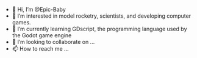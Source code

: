 - 👋 Hi, I’m @Epic-Baby
- 👀 I’m interested in model rocketry, scientists, and developing computer games.
- 🌱 I’m currently learning GDscript, the programming language used by the Godot game engine
- 💞️ I’m looking to collaborate on ...
- 📫 How to reach me ...

<!---
Epic-Baby/Epic-Baby is a ✨ special ✨ repository because its `README.md` (this file) appears on your GitHub profile.
You can click the Preview link to take a look at your changes.
--->
